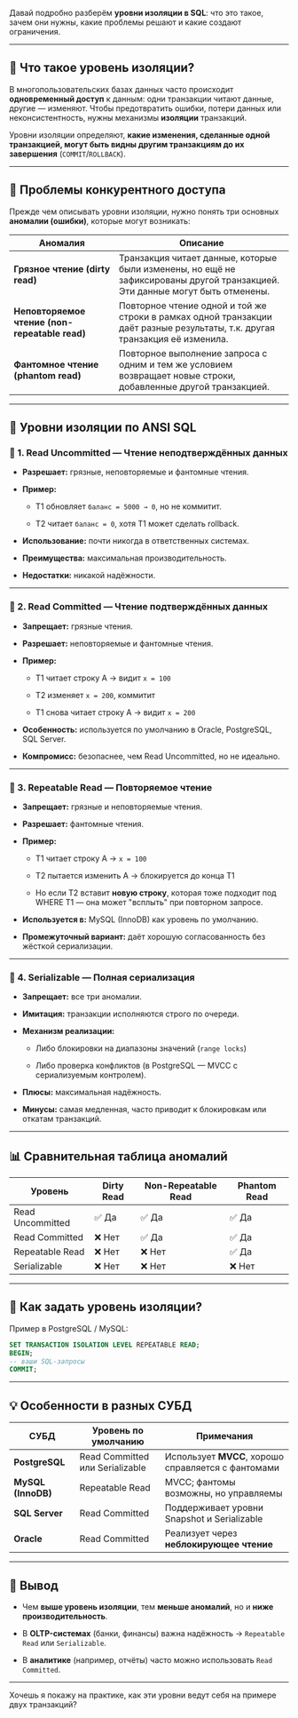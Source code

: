 Давай подробно разберём **уровни изоляции в SQL**: что это такое, зачем они нужны, какие проблемы решают и какие создают ограничения.

---

## 🔷 Что такое уровень изоляции?

В многопользовательских базах данных часто происходит **одновременный доступ** к данным: одни транзакции читают данные, другие — изменяют. Чтобы предотвратить ошибки, потери данных или неконсистентность, нужны механизмы **изоляции** транзакций.

Уровни изоляции определяют, **какие изменения, сделанные одной транзакцией, могут быть видны другим транзакциям до их завершения** (`COMMIT`/`ROLLBACK`).

---

## 🔷 Проблемы конкурентного доступа

Прежде чем описывать уровни изоляции, нужно понять три основных **аномалии (ошибки)**, которые могут возникать:

|Аномалия|Описание|
|---|---|
|**Грязное чтение (dirty read)**|Транзакция читает данные, которые были изменены, но ещё не зафиксированы другой транзакцией. Эти данные могут быть отменены.|
|**Неповторяемое чтение (non-repeatable read)**|Повторное чтение одной и той же строки в рамках одной транзакции даёт разные результаты, т.к. другая транзакция её изменила.|
|**Фантомное чтение (phantom read)**|Повторное выполнение запроса с одним и тем же условием возвращает новые строки, добавленные другой транзакцией.|

---

## 🔷 Уровни изоляции по ANSI SQL

### 🔹 1. **Read Uncommitted** — Чтение неподтверждённых данных

- **Разрешает:** грязные, неповторяемые и фантомные чтения.
    
- **Пример:**
    
    - T1 обновляет `баланс = 5000 → 0`, но не коммитит.
        
    - T2 читает `баланс = 0`, хотя T1 может сделать rollback.
        
- **Использование:** почти никогда в ответственных системах.
    
- **Преимущества:** максимальная производительность.
    
- **Недостатки:** никакой надёжности.
    

---

### 🔹 2. **Read Committed** — Чтение подтверждённых данных

- **Запрещает:** грязные чтения.
    
- **Разрешает:** неповторяемые и фантомные чтения.
    
- **Пример:**
    
    - T1 читает строку A → видит `x = 100`
        
    - T2 изменяет `x = 200`, коммитит
        
    - T1 снова читает строку A → видит `x = 200`
        
- **Особенность:** используется по умолчанию в Oracle, PostgreSQL, SQL Server.
    
- **Компромисс:** безопаснее, чем Read Uncommitted, но не идеально.
    

---

### 🔹 3. **Repeatable Read** — Повторяемое чтение

- **Запрещает:** грязные и неповторяемые чтения.
    
- **Разрешает:** фантомные чтения.
    
- **Пример:**
    
    - T1 читает строку A → `x = 100`
        
    - T2 пытается изменить A → блокируется до конца T1
        
    - Но если T2 вставит **новую строку**, которая тоже подходит под WHERE T1 — она может "всплыть" при повторном запросе.
        
- **Используется в:** MySQL (InnoDB) как уровень по умолчанию.
    
- **Промежуточный вариант:** даёт хорошую согласованность без жёсткой сериализации.
    

---

### 🔹 4. **Serializable** — Полная сериализация

- **Запрещает:** все три аномалии.
    
- **Имитация:** транзакции исполняются строго по очереди.
    
- **Механизм реализации:**
    
    - Либо блокировки на диапазоны значений (`range locks`)
        
    - Либо проверка конфликтов (в PostgreSQL — MVCC с сериализуемым контролем).
        
- **Плюсы:** максимальная надёжность.
    
- **Минусы:** самая медленная, часто приводит к блокировкам или откатам транзакций.
    

---

## 📊 Сравнительная таблица аномалий

|Уровень|Dirty Read|Non-Repeatable Read|Phantom Read|
|---|---|---|---|
|Read Uncommitted|✅ Да|✅ Да|✅ Да|
|Read Committed|❌ Нет|✅ Да|✅ Да|
|Repeatable Read|❌ Нет|❌ Нет|✅ Да|
|Serializable|❌ Нет|❌ Нет|❌ Нет|

---

## 🔧 Как задать уровень изоляции?

Пример в PostgreSQL / MySQL:

```sql
SET TRANSACTION ISOLATION LEVEL REPEATABLE READ;
BEGIN;
-- ваши SQL-запросы
COMMIT;
```

---

## 💡 Особенности в разных СУБД

|СУБД|Уровень по умолчанию|Примечания|
|---|---|---|
|**PostgreSQL**|Read Committed или Serializable|Использует **MVCC**, хорошо справляется с фантомами|
|**MySQL (InnoDB)**|Repeatable Read|MVCC; фантомы возможны, но управляемы|
|**SQL Server**|Read Committed|Поддерживает уровни Snapshot и Serializable|
|**Oracle**|Read Committed|Реализует через **неблокирующее чтение**|

---

## 📎 Вывод

- Чем **выше уровень изоляции**, тем **меньше аномалий**, но и **ниже производительность**.
    
- В **OLTP-системах** (банки, финансы) важна надёжность → `Repeatable Read` или `Serializable`.
    
- В **аналитике** (например, отчёты) часто можно использовать `Read Committed`.
    

---

Хочешь я покажу на практике, как эти уровни ведут себя на примере двух транзакций?